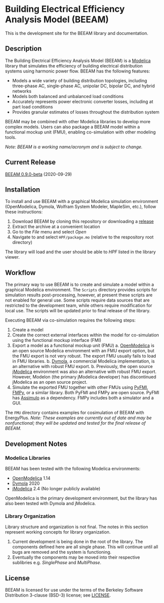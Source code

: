 Building Electrical Efficiency Analysis Model (BEEAM)
=====================================================

This is the development site for the BEEAM library and documentation.

Description
-----------

The Building Electrical Efficiency Analysis Model (BEEAM) is a [Modelica] library that simulates the efficiency of building electrical distribution systems using harmonic power flow. BEEAM has the following features:

- Models a wide variety of building distribution topologies, including three-phase AC, single-phase AC, unipolar DC, bipolar DC, and hybrid networks
- Models both balanced and unbalanced load conditions
- Accurately represents power electronic converter losses, including at part load conditions
- Provides granular estimates of losses throughout the distribution system

BEEAM may be combined with other Modelica libraries to develop more complex models. Users can also package a BEEAM model within a functional mockup unit (FMU), enabling co-simulation with other modeling tools.

*Note: BEEAM is a working name/acronym and is subject to change.*

[Modelica]: https://www.modelica.org/ "Modelica"

Current Release
---------------

[BEEAM 0.9.0-beta](https://github.com/NREL/DC-Design/releases/v0.9.0-beta/) (2020-09-29)

Installation
------------

To install and use BEEAM with a graphical Modelica simulation environment (OpenModelica, Dymola, Wolfram System Modeler, MapleSim, etc.), follow these instructions:

1. Download BEEAM by cloning this repository or downloading a [release](https://github.com/NREL/DC-Design/releases/)
2. Extract the archive at a convenient location
3. Go to the *File* menu and select *Open*
4. Navigate to and select `HPF/package.mo` (relative to the respository root directory)

The library will load and the user should be able to *HPF* listed in the library viewer.

Workflow
--------

The primary way to use BEEAM is to create and simulate a model within a graphical Modelica environment. The `Scripts` directory provides scripts for simulation results post-processing, however, at present these scripts are not enabled for general use. Some scripts require data sources that are restricted to the development team, while others require modification for local use. The scripts will be updated prior to final release of the library. 

Executing BEEAM via co-simulation requires the following steps:

1. Create a model
2. Create the correct external interfaces within the model for co-simulation using the functional mockup interface (FMI)
3. Export a model as a functional mockup unit (FMU)
   a. [OpenModelica] is an open source Modelica environment with an FMU export option, but the FMU export is not very robust. The export FMU usually fails to load in FMU libraries.
   b. [Dymola], a commercial Modelica implementation, is an alternative with robust FMU export.
   b. Previously, the open source [jModelica] environment was also an alternative with robust FMU export. However, Modelon (the primary jModelica developer) has discontinued jModelica as an open source project.
4. Simulate the exported FMU together with other FMUs using [PyFMI], [FMPy], or a similar library. Both PyFMI and FMPy are open source. PyFMI has [Assimulo] as a dependency. FMPy includes both a simulator and a GUI.

[OpenModelica]: https://www.openmodelica.org/
[Dymola]: https://www.3ds.com/products-services/catia/products/dymola/
[jModelica]: https://jmodelica.org/
[PyFMI]: https://github.com/modelon-community/PyFMI
[Assimulo]: https://github.com/modelon-community/Assimulo
[FMPy]: https://github.com/CATIA-Systems/FMPy

The `FMU` directory contains examples for cosimulation of BEEAM with EnergyPlus. *Note: These examples are currently out of date and may be nonfunctional; they will be updated and tested for the final release of BEEAM.*

Development Notes
-----------------

### Modelica Libraries ###

BEEAM has been tested with the following Modelica environments:

- [OpenModelica] 1.14
- [Dymola] 2020
- [jModelica] 2.4 (No longer publicly available)

OpenModelica is the primary development environment, but the library has also been tested with Dymola and jModelica.

### Library Organization ###

Library structure and organization is not final. The notes in this section represent working concepts for library organization.

1. Current development is being done in the root of the library. The components defined here are all single phase. This will continue until all bugs are removed and the system is functioning.
2. Eventually the components may be moved into their respective sublibries e.g. *SinglePhase* and *MultiPhase*.

License
-------

BEEAM is licensed for use under the terms of the Berkeley Software Distribution 3-clause (BSD-3) license; see [LICENSE](LICENSE.md).

